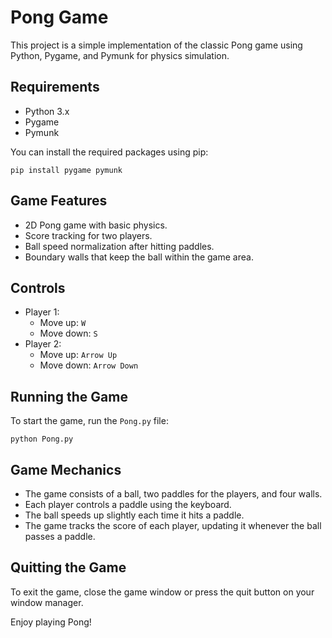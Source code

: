 # Pong Game

This project is a simple implementation of the classic Pong game using Python, Pygame, and Pymunk for physics simulation.

## Requirements

- Python 3.x
- Pygame
- Pymunk

You can install the required packages using pip:

`pip install pygame pymunk`

## Game Features

- 2D Pong game with basic physics.
- Score tracking for two players.
- Ball speed normalization after hitting paddles.
- Boundary walls that keep the ball within the game area.

## Controls

- Player 1:
  - Move up: `W`
  - Move down: `S`
- Player 2:
  - Move up: `Arrow Up`
  - Move down: `Arrow Down`

## Running the Game

To start the game, run the `Pong.py` file:

`python Pong.py`

## Game Mechanics

- The game consists of a ball, two paddles for the players, and four walls.
- Each player controls a paddle using the keyboard.
- The ball speeds up slightly each time it hits a paddle.
- The game tracks the score of each player, updating it whenever the ball passes a paddle.

## Quitting the Game

To exit the game, close the game window or press the quit button on your window manager.

Enjoy playing Pong!